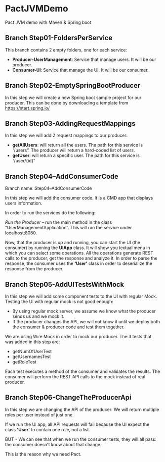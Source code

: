 # PactJVMDemo
Pact JVM demo with Maven &amp; Spring boot

Branch Step01-FoldersPerService
-------------------------------

This branch contains 2 empty folders, one for each service:
* **Producer-UserManagement**: Service that manage users. It will be our producer.
* **Consumer-UI**: Service that manage the UI. It will be our consumer.

Branch Step02-EmptySpringBootProducer
-------------------------------
In this step we will create a new Spring boot sample project for our producer.
This can be done by downloading a template from https://start.spring.io/ 

Branch Step03-AddingRequestMappings
------------------------------------
In this step we will add 2 request mappings to our producer:

* **getAllUsers**: will return all the users. The path for this service is “/users”.
The producer will return a hard-coded list of users.
* **getUser**: will return a specific user. The path for this service is “/user/{id}”

Branch Step04–AddConsumerCode
---------------------------------------------

Branch name: Step04–AddConsumerCode

In this step we will add the consumer code. It is a CMD app that displays users information.

In order to run the services do the following: 

*Run the Producer* – run the main method in the class “UserManagementApplication”. This will run the service under localhost:8080.

Now, that the producer is up and running, you can start the UI (the consumer) by running the **UIApp** class.
It will show you textual menu in which you can select some operations. All the operations generate REST calls to the producer, get the response and analyze it.
In order to parse the response, the consumer uses the **'User'** class in order to deserialize the response from the producer.


Branch Step05-AddUITestsWithMock
---------------------------------------------

In this step we will add some component tests to the UI with regular Mock.
Testing the UI with regular mock is not good enough: 
* By using regular mock server, we assume we know what the producer sends us and we mock it.
* If the producer changes the API, we will not know it until we deploy both the consumer & producer code and test them together.

We are using Wire Mock in order to mock our producer.
The 3 tests that was added in this step are: 
* getNumOfUserTest
* getUsernamesTest
* getRoleTest

Each test executes a method of the consumer and validates the results. The consumer will perform the REST API calls to the mock instead of real producer.

Branch Step06-ChangeTheProducerApi
--------------------------------------------
In this step we are changing the API of the producer: We will return multiple roles per user instead of just one.

If we run the UI app, all API requests will fail because the UI expect the class **'User'** to contain one role, not a list.

BUT - We can see that when we run the consumer tests, they will all pass: the consumer doesn't know about that change.

This is the reason why we need Pact.